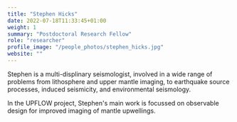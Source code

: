 ```yaml
---
title: "Stephen Hicks"
date: 2022-07-18T11:33:45+01:00
weight: 1
summary: "Postdoctoral Research Fellow"
role: "researcher"
profile_image: "/people_photos/stephen_hicks.jpg"
website: ""
---
```


Stephen is a multi-displinary seismologist, involved in a wide range of problems from lithosphere and upper mantle imaging, to earthquake source processes, induced seismicity, and environmental seismology.

In the UPFLOW project, Stephen's main work is focussed on observable design for improved imaging of mantle upwellings.
